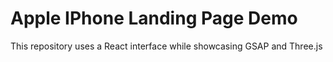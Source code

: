 # Apple IPhone Landing Page Demo

This repository uses a React interface while showcasing GSAP and Three.js
